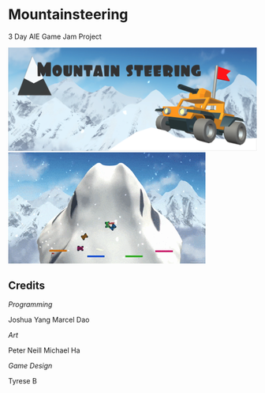 # Mountainsteering

3 Day AIE Game Jam Project

![](Assets/logo.png)
![](Assets/demo.gif)

## Credits
*Programming*

Joshua Yang
Marcel Dao

*Art*

Peter Neill
Michael Ha

*Game Design*

Tyrese B

